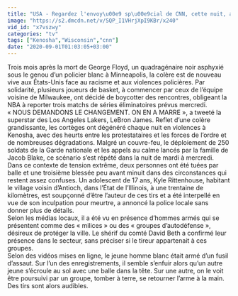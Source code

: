```yaml
---
title: "USA - Regardez l'envoy\u00e9 sp\u00e9cial de CNN, cette nuit, au coeur des \u00e9meutes \u00e0 Kenosha dans le Wisconsin apr\u00e8s le meurtre de deux personnes qui protestaient contre les brutalit\u00e9s polici\u00e8res"
image: "https://s2.dmcdn.net/v/SQP_I1VHrjXpI9KBr/x240"
vid_id: "x7vszwy"
categories: "tv"
tags: ["Kenosha","Wisconsin","cnn"]
date: "2020-09-01T01:03:05+03:00"
---
```

Trois mois après la mort de George Floyd, un quadragénaire noir asphyxié sous le genou d’un policier blanc à Minneapolis, la colère est de nouveau vive aux États-Unis face au racisme et aux violences policières. Par solidarité, plusieurs joueurs de basket, à commencer par ceux de l’équipe voisine de Milwaukee, ont décidé de boycotter des rencontres, obligeant la NBA à reporter trois matchs de séries éliminatoires prévus mercredi.  <br>« NOUS DEMANDONS LE CHANGEMENT. ON EN A MARRE », a tweeté la superstar des Los Angeles Lakers, LeBron James. Reflet d’une colère grandissante, les cortèges ont dégénéré chaque nuit en violences à Kenosha, avec des heurts entre les protestataires et les forces de l’ordre et de nombreuses dégradations. Malgré un couvre-feu, le déploiement de 250 soldats de la Garde nationale et les appels au calme lancés par la famille de Jacob Blake, ce scénario s’est répété dans la nuit de mardi à mercredi.  <br>Dans ce contexte de tension extrême, deux personnes ont été tuées par balle et une troisième blessée peu avant minuit dans des circonstances qui restent assez confuses. Un adolescent de 17 ans, Kyle Rittenhouse, habitant le village voisin d’Antioch, dans l’État de l’Illinois, à une trentaine de kilomètres, est soupçonné d’être l’auteur de ces tirs et a été interpellé en vue de son inculpation pour meurtre, a annoncé la police locale sans donner plus de détails.  <br>Selon les médias locaux, il a été vu en présence d’hommes armés qui se présentent comme des « milices » ou des « groupes d’autodéfense », désireux de protéger la ville. Le shérif du comté David Beth a confirmé leur présence dans le secteur, sans préciser si le tireur appartenait à ces groupes.  <br>Selon des vidéos mises en ligne, le jeune homme blanc était armé d’un fusil d’assaut. Sur l’un des enregistrements, il semble s’enfuir alors qu’un autre jeune s’écroule au sol avec une balle dans la tête. Sur une autre, on le voit être poursuivi par un groupe, tomber à terre, se retourner l’arme à la main. Des tirs sont alors audibles.
